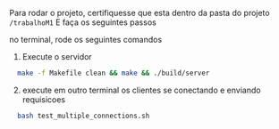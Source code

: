 Para rodar o projeto, certifiquesse que esta dentro da pasta do projeto `/trabalhoM1` E faça os seguintes passos

no terminal, rode os seguintes comandos

1. Execute o servidor

```bash
  make -f Makefile clean && make && ./build/server
```

2. execute em outro terminal os clientes se conectando e enviando requisicoes

```bash
  bash test_multiple_connections.sh
```